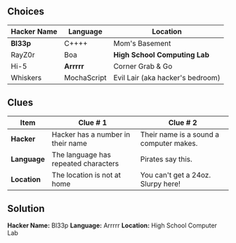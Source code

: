 ## Choices

Hacker Name | Language | Location
------------|----------|---------
**Bl33p** | C++++ | Mom's Basement
RayZ0r | Boa | **High School Computing Lab**
Hi-5 | **Arrrrr** | Corner Grab & Go
Whiskers | MochaScript | Evil Lair (aka hacker's bedroom)


## Clues

Item | Clue # 1 | Clue # 2
-----|----------|---------
**Hacker** | Hacker has a number in their name | Their name is a sound a computer makes.
**Language** | The language has repeated characters | Pirates say this.
**Location** | The location is not at home | You can't get a 24oz. Slurpy here!


## Solution
**Hacker Name:**  Bl33p
**Language:**  Arrrrr
**Location:** High School Computer Lab